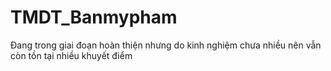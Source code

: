 # TMDT_Banmypham
Đang trong giai đoạn hoàn thiện nhưng do kinh nghiệm chưa nhiều nên vẫn còn tồn tại nhiều khuyết điểm
